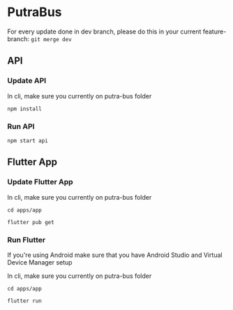 # PutraBus

For every update done in dev branch, please do this in your current feature-branch:
`git merge dev`

## API

### Update API
In cli, make sure you currently on putra-bus folder

`npm install`

### Run API
`npm start api`

## Flutter App

### Update Flutter App
In cli, make sure you currently on putra-bus folder

`cd apps/app`

`flutter pub get`

### Run Flutter
If you're using Android make sure that you have Android Studio and Virtual Device Manager setup

In cli, make sure you currently on putra-bus folder

`cd apps/app`

`flutter run`